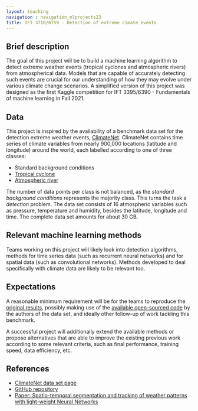 ```yaml
---
layout: teaching
navigation : navigation_mlprojects23
title: IFT 3710/6759 - Detection of extreme cimate events
---
```


## Brief description

The goal of this project will be to build a machine learning algorithm to detect extreme weather events (tropical cyclones and atmospheric rivers) from atmospherical data. Models that are capable of accurately detecting such events are crucial for our understanding of how they may evolve under various climate change scenarios. A simplified version of this project was designed as the first Kaggle competition for IFT 3395/6390 - Fundamentals of machine learning in Fall 2021.

## Data

This project is inspired by the availability of a benchmark data set for the detection extreme weather events, [ClimateNet](https://portal.nersc.gov/project/ClimateNet/). ClimateNet contains time series of climate variables from nearly 900,000 locations (latitude and longitude) around the world, each labelled according to one of three classes:

* Standard background conditions
* [Tropical cyclone](https://en.wikipedia.org/wiki/Tropical_cyclone)
* [Atmospheric river](https://en.wikipedia.org/wiki/Atmospheric_river)

The number of data points per class is not balanced, as the _standard background conditions_ represents the majority class. This turns the task a _detection_ problem. The data set consists of 16 atmospheric variables such as pressure, temperature and humidity, besides the latitude, longitude and time. The complete data set amounts for about 30 GB.

## Relevant machine learning methods

Teams working on this project will likely look into detection algorithms, methods for time series data (such as recurrent neural networks) and for spatial data (such as convolutional networks). Methods developed to deal specifically with climate data are likely to be relevant too.

## Expectations

A reasonable minimum requirement will be for the teams to reproduce the [original results](https://ai4earthscience.github.io/neurips-2020-workshop/papers/ai4earth_neurips_2020_55.pdf), possibly making use of the [available open-sourced code](https://github.com/andregraubner/ClimateNet) by the authors of the data set, and ideally other follow-up of work tackling this benchmark. 

A successful project will additionally extend the available methods or propose alternatives that are able to improve the existing previous work according to some relevant criteria, such as final performance, training speed, data efficiency, etc.

## References

* [ClimateNet data set page](https://portal.nersc.gov/project/ClimateNet/)
* [GitHub repository](https://github.com/andregraubner/ClimateNet)
* [Paper: Spatio-temporal segmentation and tracking of weather patterns with light-weight Neural Networks](https://ai4earthscience.github.io/neurips-2020-workshop/papers/ai4earth_neurips_2020_55.pdf)
